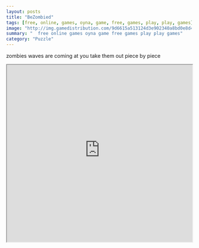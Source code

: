 ```yaml
---
layout: posts
title: "BeZombied"
tags: [free, online, games, oyna, game, free, games, play, play, games]
image: "http://img.gamedistribution.com/9d6615a513124d3e902340a8bd0e8d49.jpg"
summary: "  free online games oyna game free games play play games"
category: "Puzzle"
---
```


zombies waves are coming at you take them out piece by piece

<iframe width="100%" height="480px;" src="http://flash.gamedistribution.com?game=9d6615a513124d3e902340a8bd0e8d49"></iframe>